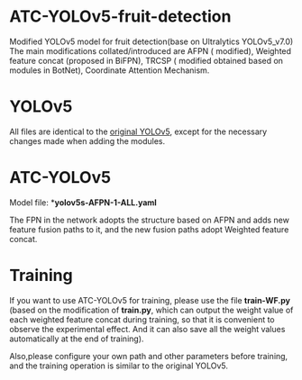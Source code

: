 # ATC-YOLOv5-fruit-detection
Modified YOLOv5 model for fruit detection(base on Ultralytics YOLOv5_v7.0)
The main modifications collated/introduced are AFPN ( modified), Weighted feature concat (proposed in BiFPN), TRCSP ( modified obtained based on modules in BotNet), Coordinate Attention Mechanism.

# YOLOv5
All files are identical to the [original YOLOv5](https://github.com/ultralytics/yolov5), except for the necessary changes made when adding the modules.

# ATC-YOLOv5
Model file: ***yolov5s-AFPN-1-ALL.yaml**

The FPN in the network adopts the structure based on AFPN and adds new feature fusion paths to it, and the new fusion paths adopt Weighted feature concat.

# Training
If you want to use ATC-YOLOv5 for training, please use the file **train-WF.py** (based on the modification of **train.py**, which can output the weight value of each weighted feature concat during training, so that it is convenient to observe the experimental effect. And it can also save all the weight values automatically at the end of training).

Also,please configure your own path and other parameters before training, and the training operation is similar to the original YOLOv5.

